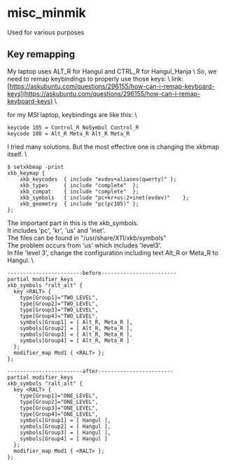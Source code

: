 # misc_minmik
Used for various purposes

## Key remapping
My laptop uses ALT_R for Hangul and CTRL_R for Hangul_Hanja \\
So, we need to remap keybindings to properly use those keys: \\
link: [https://askubuntu.com/questions/296155/how-can-i-remap-keyboard-keys](https://askubuntu.com/questions/296155/how-can-i-remap-keyboard-keys) \

for my MSI laptop, keybindings are like this: \

```shell
keycode 105 = Control_R NoSymbol Control_R
keycode 108 = Alt_R Meta_R Alt_R Meta_R
```

I tried many solutions. But the most effective one is changing the xkbmap itself. \
```shell
$ setxkbmap -print
xkb_keymap {
	xkb_keycodes  { include "evdev+aliases(qwerty)"	};
	xkb_types     { include "complete"	};
	xkb_compat    { include "complete"	};
	xkb_symbols   { include "pc+kr+us:2+inet(evdev)"	};
	xkb_geometry  { include "pc(pc105)"	};
};
```

The important part in this is the xkb_symbols. \
It includes 'pc', 'kr', 'us' and 'inet'. \
The files can be found in "/usr/share/X11/xkb/symbols" \
The problem occurs from 'us' which includes 'level3'. \
In file 'level 3', change the configuration including text Alt_R or Meta_R to Hangul. \
``` shell
------------------------before------------------------
partial modifier_keys
xkb_symbols "ralt_alt" {
  key <RALT> {
    type[Group1]="TWO_LEVEL",
    type[Group2]="TWO_LEVEL",
    type[Group3]="TWO_LEVEL",
    type[Group4]="TWO_LEVEL",
    symbols[Group1] = [ Alt_R, Meta_R ],
    symbols[Group2] = [ Alt_R, Meta_R ],
    symbols[Group3] = [ Alt_R, Meta_R ],
    symbols[Group4] = [ Alt_R, Meta_R ]
  };
  modifier_map Mod1 { <RALT> };
};

------------------------after------------------------
partial modifier_keys
xkb_symbols "ralt_alt" {
  key <RALT> {
    type[Group1]="ONE_LEVEL",
    type[Group2]="ONE_LEVEL",
    type[Group3]="ONE_LEVEL",
    type[Group4]="ONE_LEVEL",
    symbols[Group1] = [ Hangul ],
    symbols[Group2] = [ Hangul ],
    symbols[Group3] = [ Hangul ],
    symbols[Group4] = [ Hangul ]
  };
  modifier_map Mod1 { <RALT> };
};
```

